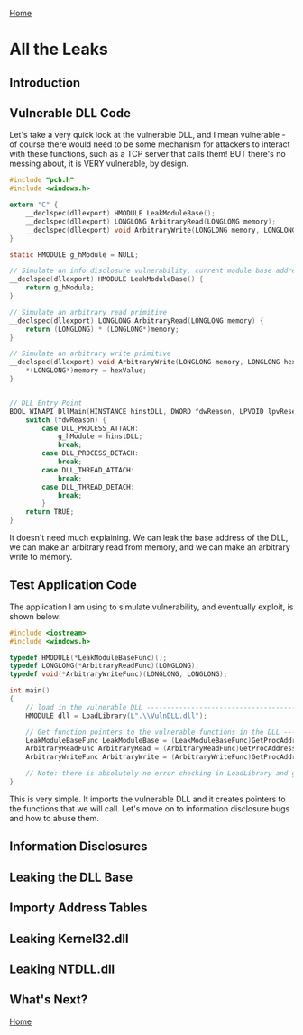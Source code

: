 [Home](https://plackyhacker.github.io)

# All the Leaks

## Introduction

## Vulnerable DLL Code

Let's take a very quick look at the vulnerable DLL, and I mean vulnerable - of course there would need to be some mechanism for attackers to interact with these functions, such as a TCP server that calls them! BUT there's no messing about, it is VERY vulnerable, by design.

```c
#include "pch.h"
#include <windows.h>

extern "C" {
    __declspec(dllexport) HMODULE LeakModuleBase();
    __declspec(dllexport) LONGLONG ArbitraryRead(LONGLONG memory);
    __declspec(dllexport) void ArbitraryWrite(LONGLONG memory, LONGLONG hexValue);
}

static HMODULE g_hModule = NULL;

// Simulate an info disclosure vulnerability, current module base address
__declspec(dllexport) HMODULE LeakModuleBase() {
    return g_hModule;
}

// Simulate an arbitrary read primitive
__declspec(dllexport) LONGLONG ArbitraryRead(LONGLONG memory) {
    return (LONGLONG) * (LONGLONG*)memory;
}

// Simulate an arbitrary write primitive
__declspec(dllexport) void ArbitraryWrite(LONGLONG memory, LONGLONG hexValue) {
    *(LONGLONG*)memory = hexValue;
}


// DLL Entry Point
BOOL WINAPI DllMain(HINSTANCE hinstDLL, DWORD fdwReason, LPVOID lpvReserved) {
    switch (fdwReason) {
        case DLL_PROCESS_ATTACH:
            g_hModule = hinstDLL;
            break;
        case DLL_PROCESS_DETACH:
            break;
        case DLL_THREAD_ATTACH:
            break;
        case DLL_THREAD_DETACH:
            break;
        }
    return TRUE;
}
```

It doesn't need much explaining. We can leak the base address of the DLL, we can make an arbitrary read from memory, and we can make an arbitrary write to memory.

## Test Application Code

The application I am using to simulate vulnerability, and eventually exploit, is shown below:

```c
#include <iostream>
#include <windows.h>

typedef HMODULE(*LeakModuleBaseFunc)();
typedef LONGLONG(*ArbitraryReadFunc)(LONGLONG);
typedef void(*ArbitraryWriteFunc)(LONGLONG, LONGLONG);

int main()
{
    // load in the vulnerable DLL ---------------------------------------------------------------
    HMODULE dll = LoadLibrary(L".\\VulnDLL.dll");

    // Get function pointers to the vulnerable functions in the DLL ------------------------------
    LeakModuleBaseFunc LeakModuleBase = (LeakModuleBaseFunc)GetProcAddress(dll, "LeakModuleBase");
    ArbitraryReadFunc ArbitraryRead = (ArbitraryReadFunc)GetProcAddress(dll, "ArbitraryRead");
    ArbitraryWriteFunc ArbitraryWrite = (ArbitraryWriteFunc)GetProcAddress(dll, "ArbitraryWrite");

    // Note: there is absolutely no error checking in LoadLibrary and getting function pointers; for brevity
}
```

This is very simple. It imports the vulnerable DLL and it creates pointers to the functions that we will call. Let's move on to information disclosure bugs and how to abuse them.

## Information Disclosures

## Leaking the DLL Base

## Importy Address Tables

## Leaking Kernel32.dll

## Leaking NTDLL.dll

## What's Next?

[Home](https://plackyhacker.github.io)
